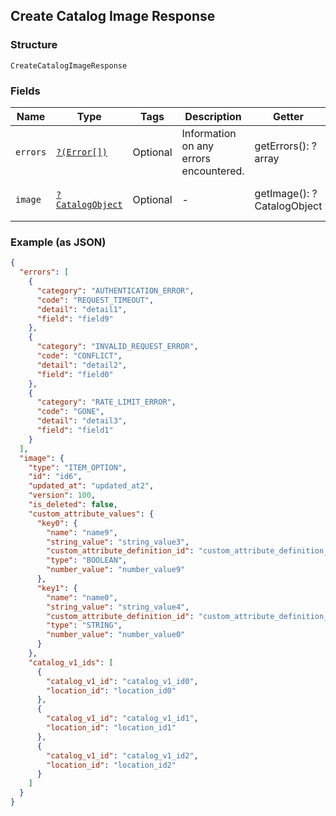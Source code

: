 ## Create Catalog Image Response

### Structure

`CreateCatalogImageResponse`

### Fields

| Name | Type | Tags | Description | Getter | Setter |
|  --- | --- | --- | --- | --- | --- |
| `errors` | [`?(Error[])`](/doc/models/error.md) | Optional | Information on any errors encountered. | getErrors(): ?array | setErrors(?array errors): void |
| `image` | [`?CatalogObject`](/doc/models/catalog-object.md) | Optional | -  | getImage(): ?CatalogObject | setImage(?CatalogObject image): void |

### Example (as JSON)

```json
{
  "errors": [
    {
      "category": "AUTHENTICATION_ERROR",
      "code": "REQUEST_TIMEOUT",
      "detail": "detail1",
      "field": "field9"
    },
    {
      "category": "INVALID_REQUEST_ERROR",
      "code": "CONFLICT",
      "detail": "detail2",
      "field": "field0"
    },
    {
      "category": "RATE_LIMIT_ERROR",
      "code": "GONE",
      "detail": "detail3",
      "field": "field1"
    }
  ],
  "image": {
    "type": "ITEM_OPTION",
    "id": "id6",
    "updated_at": "updated_at2",
    "version": 100,
    "is_deleted": false,
    "custom_attribute_values": {
      "key0": {
        "name": "name9",
        "string_value": "string_value3",
        "custom_attribute_definition_id": "custom_attribute_definition_id3",
        "type": "BOOLEAN",
        "number_value": "number_value9"
      },
      "key1": {
        "name": "name0",
        "string_value": "string_value4",
        "custom_attribute_definition_id": "custom_attribute_definition_id2",
        "type": "STRING",
        "number_value": "number_value0"
      }
    },
    "catalog_v1_ids": [
      {
        "catalog_v1_id": "catalog_v1_id0",
        "location_id": "location_id0"
      },
      {
        "catalog_v1_id": "catalog_v1_id1",
        "location_id": "location_id1"
      },
      {
        "catalog_v1_id": "catalog_v1_id2",
        "location_id": "location_id2"
      }
    ]
  }
}
```

